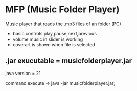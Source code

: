 # MFP (Music Folder Player)

Music player that reads the .mp3 files of an folder (PC)

- basic controls play,pause,next,previous
- volume music in slider is working
- coverart is shown when file is selected

## .jar exucutable = musicfolderplayer.jar

java version = 21

command execute => java -jar musicfolderplayer.jar;
